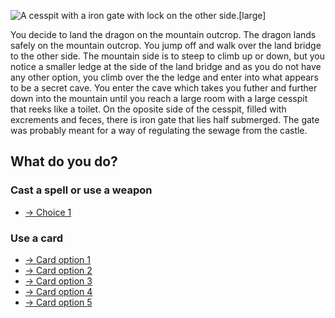 ![A cesspit with a iron gate with lock on the other side.[large]](/static/images/games/azure-cloud-castle/cesspit-gate-with-lock.jpg)

You decide to land the dragon on the mountain outcrop. The dragon lands safely on the mountain outcrop. You jump off and walk over the land bridge to the other side. The mountain side is to steep to climb up or down, but you notice a smaller ledge at the side of the land bridge and as you do not have any other option, you climb over the the ledge and enter into what appears to be a secret cave.
You enter the cave which takes you futher and further down into the mountain until you reach a large room with a large cesspit that reeks like a toilet. On the oposite side of the cesspit, filled with excrements and feces, there is iron gate that lies half submerged.
The gate was probably meant for a way of regulating the sewage from the castle.

## What do you do?

### Cast a spell or use a weapon

- [-> Choice 1](/games/azure-cloud-castle/cesspit-aegis.md "Using Aegis the shield")

### Use a card

- [-> Card option 1](/games/azure-cloud-castle/cesspit-card-AT-K.md "ATK")
- [-> Card option 2](/games/azure-cloud-castle/cesspit-card-AT-7.md "AT7")
- [-> Card option 3](/games/azure-cloud-castle/cesspit-card-AT-5.md "AT5")
- [-> Card option 4](/games/azure-cloud-castle/cesspit-card-AT-3.md "AT3")
- [-> Card option 5](/games/azure-cloud-castle/cesspit-card-CO-3.md "CO3")